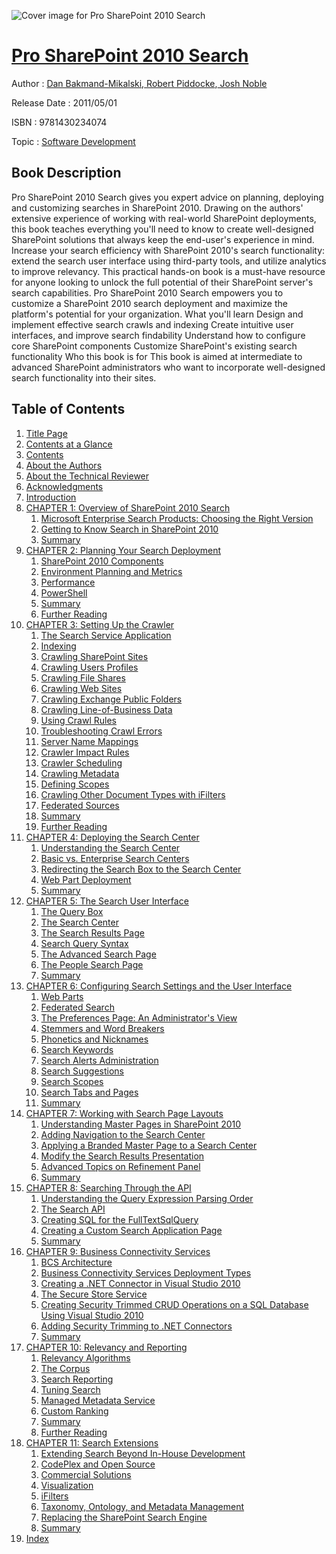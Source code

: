![Cover image for Pro SharePoint 2010 Search](https://imgdetail.ebookreading.net/cover/cover/software_development/EB9781430234074.jpg)

[Pro SharePoint 2010 Search](https://ebookreading.net/view/book/Pro+SharePoint+2010+Search-EB9781430234074_1.html "Pro SharePoint 2010 Search")
====================================================================================================================

Author : [Dan Bakmand-Mikalski](https://ebookreading.net/search/author/Dan+Bakmand-Mikalski),[ Robert Piddocke](https://ebookreading.net/search/author/+Robert+Piddocke),[ Josh Noble](https://ebookreading.net/search/author/+Josh+Noble)

Release Date : 2011/05/01

ISBN : 9781430234074

Topic : [Software Development](https://ebookreading.net/search/category/software-development)

Book Description
-----------------

Pro SharePoint 2010 Search gives you expert advice on planning, deploying and customizing searches in SharePoint 2010. Drawing on the authors' extensive experience of working with real-world SharePoint deployments, this book teaches everything you'll need to know to create well-designed SharePoint solutions that always keep the end-user's experience in mind.
Increase your search efficiency with SharePoint 2010's search functionality: extend the search user interface using third-party tools, and utilize analytics to improve relevancy.
This practical hands-on book is a must-have resource for anyone looking to unlock the full potential of their SharePoint server's search capabilities.
Pro SharePoint 2010 Search empowers you to customize a SharePoint 2010 search deployment and maximize the platform's potential for your organization.
What you'll learn
Design and implement effective search crawls and indexing
Create intuitive user interfaces, and improve search findability
Understand how to configure core SharePoint components
Customize SharePoint's existing search functionality
Who this book is for
This book is aimed at intermediate to advanced SharePoint administrators who want to incorporate well-designed search functionality into their sites.
              
Table of Contents
-----------------

1. [Title Page](https://ebookreading.net/view/book/Pro+SharePoint+2010+Search-EB9781430234074_2.html)
1. [Contents at a Glance](https://ebookreading.net/view/book/Pro+SharePoint+2010+Search-EB9781430234074_4.html)
1. [Contents](https://ebookreading.net/view/book/Pro+SharePoint+2010+Search-EB9781430234074_5.html)
1. [About the Authors](https://ebookreading.net/view/book/Pro+SharePoint+2010+Search-EB9781430234074_6.html)
1. [About the Technical Reviewer](https://ebookreading.net/view/book/Pro+SharePoint+2010+Search-EB9781430234074_7.html)
1. [Acknowledgments](https://ebookreading.net/view/book/Pro+SharePoint+2010+Search-EB9781430234074_8.html)
1. [Introduction](https://ebookreading.net/view/book/Pro+SharePoint+2010+Search-EB9781430234074_9.html)
1. [CHAPTER 1: Overview of SharePoint 2010 Search](https://ebookreading.net/view/book/Pro+SharePoint+2010+Search-EB9781430234074_10.html#ch1)
    1. [Microsoft Enterprise Search Products: Choosing the Right Version](https://ebookreading.net/view/book/Pro+SharePoint+2010+Search-EB9781430234074_10.html#microsoft_enterpris)
    1. [Getting to Know Search in SharePoint 2010](https://ebookreading.net/view/book/Pro+SharePoint+2010+Search-EB9781430234074_10.html#getting_to_know_sea)
    1. [Summary](https://ebookreading.net/view/book/Pro+SharePoint+2010+Search-EB9781430234074_10.html#summary)
1. [CHAPTER 2: Planning Your Search Deployment](https://ebookreading.net/view/book/Pro+SharePoint+2010+Search-EB9781430234074_11.html#ch2)
    1. [SharePoint 2010 Components](https://ebookreading.net/view/book/Pro+SharePoint+2010+Search-EB9781430234074_11.html#sharepoint_2010_com)
    1. [Environment Planning and Metrics](https://ebookreading.net/view/book/Pro+SharePoint+2010+Search-EB9781430234074_11.html#environment_plannin)
    1. [Performance](https://ebookreading.net/view/book/Pro+SharePoint+2010+Search-EB9781430234074_11.html#performance)
    1. [PowerShell](https://ebookreading.net/view/book/Pro+SharePoint+2010+Search-EB9781430234074_11.html#powershell)
    1. [Summary](https://ebookreading.net/view/book/Pro+SharePoint+2010+Search-EB9781430234074_11.html#summary1)
    1. [Further Reading](https://ebookreading.net/view/book/Pro+SharePoint+2010+Search-EB9781430234074_11.html#further_reading)
1. [CHAPTER 3: Setting Up the Crawler](https://ebookreading.net/view/book/Pro+SharePoint+2010+Search-EB9781430234074_12.html#ch3)
    1. [The Search Service Application](https://ebookreading.net/view/book/Pro+SharePoint+2010+Search-EB9781430234074_12.html#the_search_service_)
    1. [Indexing](https://ebookreading.net/view/book/Pro+SharePoint+2010+Search-EB9781430234074_12.html#indexing)
    1. [Crawling SharePoint Sites](https://ebookreading.net/view/book/Pro+SharePoint+2010+Search-EB9781430234074_12.html#crawling_sharepoint)
    1. [Crawling Users Profiles](https://ebookreading.net/view/book/Pro+SharePoint+2010+Search-EB9781430234074_12.html#crawling_users_prof)
    1. [Crawling File Shares](https://ebookreading.net/view/book/Pro+SharePoint+2010+Search-EB9781430234074_12.html#crawling_file_share)
    1. [Crawling Web Sites](https://ebookreading.net/view/book/Pro+SharePoint+2010+Search-EB9781430234074_12.html#crawling_web_sites)
    1. [Crawling Exchange Public Folders](https://ebookreading.net/view/book/Pro+SharePoint+2010+Search-EB9781430234074_12.html#crawling_exchange_p)
    1. [Crawling Line-of-Business Data](https://ebookreading.net/view/book/Pro+SharePoint+2010+Search-EB9781430234074_12.html#crawling_line-of-bu)
    1. [Using Crawl Rules](https://ebookreading.net/view/book/Pro+SharePoint+2010+Search-EB9781430234074_12.html#using_crawl_rules)
    1. [Troubleshooting Crawl Errors](https://ebookreading.net/view/book/Pro+SharePoint+2010+Search-EB9781430234074_12.html#troubleshooting_cra)
    1. [Server Name Mappings](https://ebookreading.net/view/book/Pro+SharePoint+2010+Search-EB9781430234074_12.html#server_name_mapping)
    1. [Crawler Impact Rules](https://ebookreading.net/view/book/Pro+SharePoint+2010+Search-EB9781430234074_12.html#crawler_impact_rule)
    1. [Crawler Scheduling](https://ebookreading.net/view/book/Pro+SharePoint+2010+Search-EB9781430234074_12.html#crawler_scheduling)
    1. [Crawling Metadata](https://ebookreading.net/view/book/Pro+SharePoint+2010+Search-EB9781430234074_12.html#crawling_metadata)
    1. [Defining Scopes](https://ebookreading.net/view/book/Pro+SharePoint+2010+Search-EB9781430234074_12.html#defining_scopes)
    1. [Crawling Other Document Types with iFilters](https://ebookreading.net/view/book/Pro+SharePoint+2010+Search-EB9781430234074_12.html#crawling_other_docu)
    1. [Federated Sources](https://ebookreading.net/view/book/Pro+SharePoint+2010+Search-EB9781430234074_12.html#federated_sources)
    1. [Summary](https://ebookreading.net/view/book/Pro+SharePoint+2010+Search-EB9781430234074_12.html#summary2)
    1. [Further Reading](https://ebookreading.net/view/book/Pro+SharePoint+2010+Search-EB9781430234074_12.html#further_reading1)
1. [CHAPTER 4: Deploying the Search Center](https://ebookreading.net/view/book/Pro+SharePoint+2010+Search-EB9781430234074_13.html#ch4)
    1. [Understanding the Search Center](https://ebookreading.net/view/book/Pro+SharePoint+2010+Search-EB9781430234074_13.html#understanding_the_s)
    1. [Basic vs. Enterprise Search Centers](https://ebookreading.net/view/book/Pro+SharePoint+2010+Search-EB9781430234074_13.html#basic_vs_dot_enterp)
    1. [Redirecting the Search Box to the Search Center](https://ebookreading.net/view/book/Pro+SharePoint+2010+Search-EB9781430234074_13.html#redirecting_the_sea)
    1. [Web Part Deployment](https://ebookreading.net/view/book/Pro+SharePoint+2010+Search-EB9781430234074_13.html#web_part_deployment)
    1. [Summary](https://ebookreading.net/view/book/Pro+SharePoint+2010+Search-EB9781430234074_13.html#summary3)
1. [CHAPTER 5: The Search User Interface](https://ebookreading.net/view/book/Pro+SharePoint+2010+Search-EB9781430234074_14.html#ch5)
    1. [The Query Box](https://ebookreading.net/view/book/Pro+SharePoint+2010+Search-EB9781430234074_14.html#the_query_box)
    1. [The Search Center](https://ebookreading.net/view/book/Pro+SharePoint+2010+Search-EB9781430234074_14.html#the_search_center1)
    1. [The Search Results Page](https://ebookreading.net/view/book/Pro+SharePoint+2010+Search-EB9781430234074_14.html#the_search_results_)
    1. [Search Query Syntax](https://ebookreading.net/view/book/Pro+SharePoint+2010+Search-EB9781430234074_14.html#search_query_syntax)
    1. [The Advanced Search Page](https://ebookreading.net/view/book/Pro+SharePoint+2010+Search-EB9781430234074_14.html#the_advanced_search)
    1. [The People Search Page](https://ebookreading.net/view/book/Pro+SharePoint+2010+Search-EB9781430234074_14.html#the_people_search_p)
    1. [Summary](https://ebookreading.net/view/book/Pro+SharePoint+2010+Search-EB9781430234074_14.html#summary4)
1. [CHAPTER 6: Configuring Search Settings and the User Interface](https://ebookreading.net/view/book/Pro+SharePoint+2010+Search-EB9781430234074_15.html#ch6)
    1. [Web Parts](https://ebookreading.net/view/book/Pro+SharePoint+2010+Search-EB9781430234074_15.html#web_parts1)
    1. [Federated Search](https://ebookreading.net/view/book/Pro+SharePoint+2010+Search-EB9781430234074_15.html#federated_search)
    1. [The Preferences Page: An Administrator&#39;s View](https://ebookreading.net/view/book/Pro+SharePoint+2010+Search-EB9781430234074_15.html#the_preferences_pag)
    1. [Stemmers and Word Breakers](https://ebookreading.net/view/book/Pro+SharePoint+2010+Search-EB9781430234074_15.html#stemmers_and_word_b)
    1. [Phonetics and Nicknames](https://ebookreading.net/view/book/Pro+SharePoint+2010+Search-EB9781430234074_15.html#phonetics_and_nickn)
    1. [Search Keywords](https://ebookreading.net/view/book/Pro+SharePoint+2010+Search-EB9781430234074_15.html#search_keywords)
    1. [Search Alerts Administration](https://ebookreading.net/view/book/Pro+SharePoint+2010+Search-EB9781430234074_15.html#search_alerts_admin)
    1. [Search Suggestions](https://ebookreading.net/view/book/Pro+SharePoint+2010+Search-EB9781430234074_15.html#search_suggestions1)
    1. [Search Scopes](https://ebookreading.net/view/book/Pro+SharePoint+2010+Search-EB9781430234074_15.html#search_scopes)
    1. [Search Tabs and Pages](https://ebookreading.net/view/book/Pro+SharePoint+2010+Search-EB9781430234074_15.html#search_tabs_and_pag)
    1. [Summary](https://ebookreading.net/view/book/Pro+SharePoint+2010+Search-EB9781430234074_15.html#summary5)
1. [CHAPTER 7: Working with Search Page Layouts](https://ebookreading.net/view/book/Pro+SharePoint+2010+Search-EB9781430234074_16.html#ch7)
    1. [Understanding Master Pages in SharePoint 2010](https://ebookreading.net/view/book/Pro+SharePoint+2010+Search-EB9781430234074_16.html#understanding_maste)
    1. [Adding Navigation to the Search Center](https://ebookreading.net/view/book/Pro+SharePoint+2010+Search-EB9781430234074_16.html#adding_navigation_t)
    1. [Applying a Branded Master Page to a Search Center](https://ebookreading.net/view/book/Pro+SharePoint+2010+Search-EB9781430234074_16.html#applying_a_branded_)
    1. [Modify the Search Results Presentation](https://ebookreading.net/view/book/Pro+SharePoint+2010+Search-EB9781430234074_16.html#modify_the_search_r)
    1. [Advanced Topics on Refinement Panel](https://ebookreading.net/view/book/Pro+SharePoint+2010+Search-EB9781430234074_16.html#advanced_topics_on_)
    1. [Summary](https://ebookreading.net/view/book/Pro+SharePoint+2010+Search-EB9781430234074_16.html#summary6)
1. [CHAPTER 8: Searching Through the API](https://ebookreading.net/view/book/Pro+SharePoint+2010+Search-EB9781430234074_17.html#ch8)
    1. [Understanding the Query Expression Parsing Order](https://ebookreading.net/view/book/Pro+SharePoint+2010+Search-EB9781430234074_17.html#understanding_the_q)
    1. [The Search API](https://ebookreading.net/view/book/Pro+SharePoint+2010+Search-EB9781430234074_17.html#the_search_api)
    1. [Creating SQL for the FullTextSqlQuery](https://ebookreading.net/view/book/Pro+SharePoint+2010+Search-EB9781430234074_17.html#creating_sql_for_th)
    1. [Creating a Custom Search Application Page](https://ebookreading.net/view/book/Pro+SharePoint+2010+Search-EB9781430234074_17.html#creating_a_custom_s)
    1. [Summary](https://ebookreading.net/view/book/Pro+SharePoint+2010+Search-EB9781430234074_17.html#summary7)
1. [CHAPTER 9: Business Connectivity Services](https://ebookreading.net/view/book/Pro+SharePoint+2010+Search-EB9781430234074_18.html#ch9)
    1. [BCS Architecture](https://ebookreading.net/view/book/Pro+SharePoint+2010+Search-EB9781430234074_18.html#bcs_architecture)
    1. [Business Connectivity Services Deployment Types](https://ebookreading.net/view/book/Pro+SharePoint+2010+Search-EB9781430234074_18.html#business_connectivi)
    1. [Creating a .NET Connector in Visual Studio 2010](https://ebookreading.net/view/book/Pro+SharePoint+2010+Search-EB9781430234074_18.html#creating_a_dot_net_)
    1. [The Secure Store Service](https://ebookreading.net/view/book/Pro+SharePoint+2010+Search-EB9781430234074_18.html#the_secure_store_se)
    1. [Creating Security Trimmed CRUD Operations on a SQL Database Using Visual Studio 2010](https://ebookreading.net/view/book/Pro+SharePoint+2010+Search-EB9781430234074_18.html#creating_security_t)
    1. [Adding Security Trimming to .NET Connectors](https://ebookreading.net/view/book/Pro+SharePoint+2010+Search-EB9781430234074_18.html#adding_security_tri)
    1. [Summary](https://ebookreading.net/view/book/Pro+SharePoint+2010+Search-EB9781430234074_18.html#summary8)
1. [CHAPTER 10: Relevancy and Reporting](https://ebookreading.net/view/book/Pro+SharePoint+2010+Search-EB9781430234074_19.html#ch10)
    1. [Relevancy Algorithms](https://ebookreading.net/view/book/Pro+SharePoint+2010+Search-EB9781430234074_19.html#relevancy_algorithm)
    1. [The Corpus](https://ebookreading.net/view/book/Pro+SharePoint+2010+Search-EB9781430234074_19.html#the_corpus)
    1. [Search Reporting](https://ebookreading.net/view/book/Pro+SharePoint+2010+Search-EB9781430234074_19.html#search_reporting)
    1. [Tuning Search](https://ebookreading.net/view/book/Pro+SharePoint+2010+Search-EB9781430234074_19.html#tuning_search)
    1. [Managed Metadata Service](https://ebookreading.net/view/book/Pro+SharePoint+2010+Search-EB9781430234074_19.html#managed_metadata_se)
    1. [Custom Ranking](https://ebookreading.net/view/book/Pro+SharePoint+2010+Search-EB9781430234074_19.html#custom_ranking)
    1. [Summary](https://ebookreading.net/view/book/Pro+SharePoint+2010+Search-EB9781430234074_19.html#summary9)
    1. [Further Reading](https://ebookreading.net/view/book/Pro+SharePoint+2010+Search-EB9781430234074_19.html#further_reading2)
1. [CHAPTER 11: Search Extensions](https://ebookreading.net/view/book/Pro+SharePoint+2010+Search-EB9781430234074_20.html#ch11)
    1. [Extending Search Beyond In-House Development](https://ebookreading.net/view/book/Pro+SharePoint+2010+Search-EB9781430234074_20.html#extending_search_be)
    1. [CodePlex and Open Source](https://ebookreading.net/view/book/Pro+SharePoint+2010+Search-EB9781430234074_20.html#codeplex_and_open_s)
    1. [Commercial Solutions](https://ebookreading.net/view/book/Pro+SharePoint+2010+Search-EB9781430234074_20.html#commercial_solution)
    1. [Visualization](https://ebookreading.net/view/book/Pro+SharePoint+2010+Search-EB9781430234074_20.html#visualization)
    1. [iFilters](https://ebookreading.net/view/book/Pro+SharePoint+2010+Search-EB9781430234074_20.html#ifilters)
    1. [Taxonomy, Ontology, and Metadata Management](https://ebookreading.net/view/book/Pro+SharePoint+2010+Search-EB9781430234074_20.html#taxonomy_ontology_a)
    1. [Replacing the SharePoint Search Engine](https://ebookreading.net/view/book/Pro+SharePoint+2010+Search-EB9781430234074_20.html#replacing_the_share)
    1. [Summary](https://ebookreading.net/view/book/Pro+SharePoint+2010+Search-EB9781430234074_20.html#summary10)
1. [Index](https://ebookreading.net/view/book/Pro+SharePoint+2010+Search-EB9781430234074_21.html#index)
